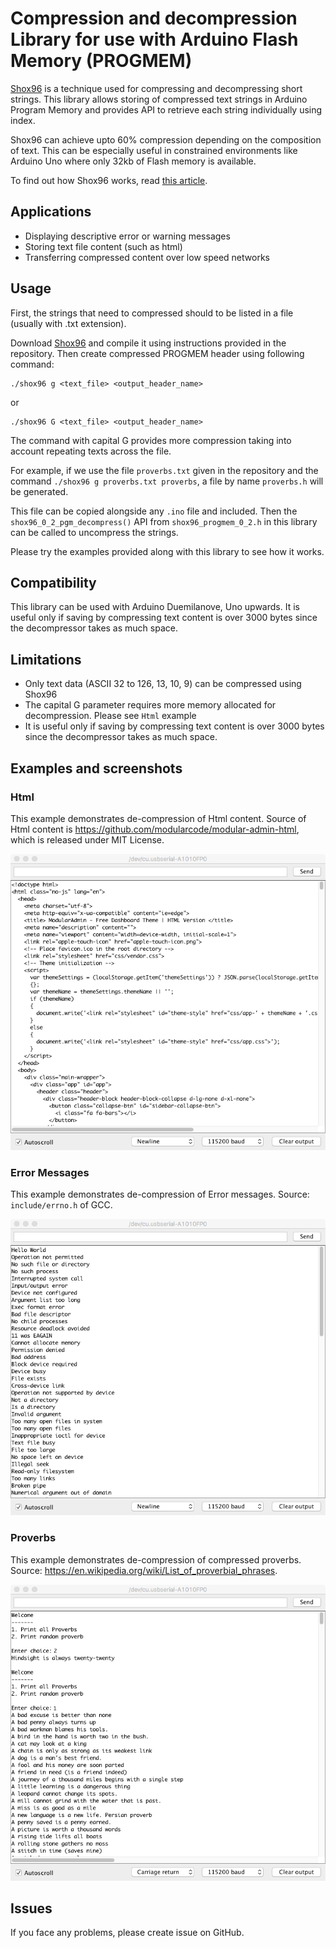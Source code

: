 # Compression and decompression Library for use with Arduino Flash Memory (PROGMEM)

[Shox96](https://github.com/siara-cc/Shox96) is a technique used for compressing and decompressing short strings. This library allows storing of compressed text strings in Arduino Program Memory and provides API to retrieve each string individually using index.

Shox96 can achieve upto 60% compression depending on the composition of text.  This can be especially useful in constrained environments like Arduino Uno where only 32kb of Flash memory is available.

To find out how Shox96 works, read [this article](Shox96_Article_0_2_0.pdf?raw=true).

## Applications

- Displaying descriptive error or warning messages
- Storing text file content (such as html)
- Transferring compressed content over low speed networks

## Usage

First, the strings that need to compressed should to be listed in a file (usually with .txt extension).

Download [Shox96](https://github.com/siara-cc/Shox96) and compile it using instructions provided in the repository. Then create compressed PROGMEM header using following command:

```
./shox96 g <text_file> <output_header_name>
```

or

```
./shox96 G <text_file> <output_header_name>
```

The command with capital G provides more compression taking into account repeating texts across the file.

For example, if we use the file `proverbs.txt` given in the repository and the command `./shox96 g proverbs.txt proverbs`, a file by name `proverbs.h` will be generated.

This file can be copied alongside any `.ino` file and included.  Then the `shox96_0_2_pgm_decompress()` API from `shox96_progmem_0_2.h` in this library can be called to uncompress the strings.

Please try the examples provided along with this library to see how it works.

## Compatibility

This library can be used with Arduino Duemilanove, Uno upwards.  It is useful only if saving by compressing text content is over 3000 bytes since the decompressor takes as much space.

## Limitations

- Only text data (ASCII 32 to 126, 13, 10, 9) can be compressed using Shox96
- The capital G parameter requires more memory allocated for decompression. Please see `Html` example
- It is useful only if saving by compressing text content is over 3000 bytes since the decompressor takes as much space.

## Examples and screenshots

### Html

This example demonstrates de-compression of Html content. Source of Html content is https://github.com/modularcode/modular-admin-html, which is released under MIT License.

![](ss_html.png?raw=true)

### Error Messages

This example demonstrates de-compression of Error messages. Source: `include/errno.h` of GCC.

![](ss_err_msgs.png?raw=true)

### Proverbs

This example demonstrates de-compression of compressed proverbs. Source: https://en.wikipedia.org/wiki/List_of_proverbial_phrases.

![](ss_proverbs.png?raw=true)

## Issues

If you face any problems, please create issue on GitHub.
